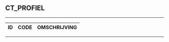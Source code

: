 ## CT_PROFIEL

***

|ID                              	|CODE          	|OMSCHRIJVING|
|------                          	|----          	|-----    |


***
